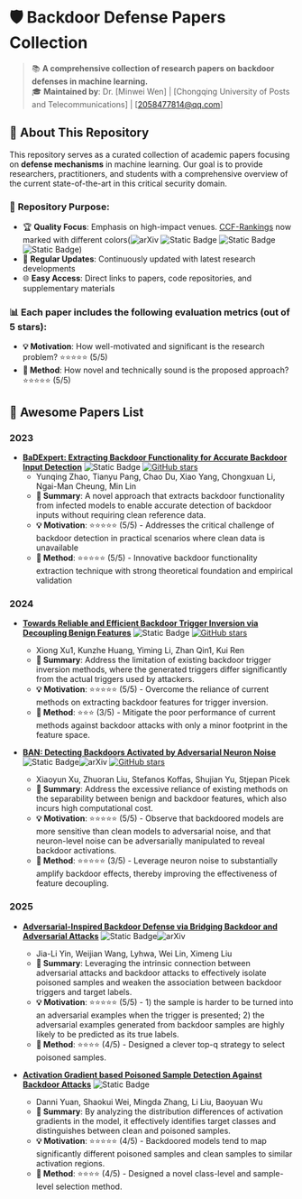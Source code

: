 # 🛡️ Backdoor Defense Papers Collection

> 📚 **A comprehensive collection of research papers on backdoor defenses in machine learning.**  
> 🎓 **Maintained by**: Dr. [Minwei Wen] | [Chongqing University of Posts and Telecommunications] | [2058477814@qq.com]

## 📖 About This Repository

This repository serves as a curated collection of academic papers focusing on **defense mechanisms** in machine learning. Our goal is to provide researchers, practitioners, and students with a comprehensive overview of the current state-of-the-art in this critical security domain.


### 🎯 **Repository Purpose:**
- 🏆 **Quality Focus**: Emphasis on high-impact venues. [CCF-Rankings](https://www.ccf.org.cn/en/About_CCF/Media_Center/) now marked with different colors(![arXiv](https://img.shields.io/badge/CCF_A-dc3545) ![Static Badge](https://img.shields.io/badge/CCF_B-ffc107) ![Static Badge](https://img.shields.io/badge/CCF_C-28a745) ![Static Badge](https://img.shields.io/badge/CCF_None-6c757d))
- 🔄 **Regular Updates**: Continuously updated with latest research developments
- 🌐 **Easy Access**: Direct links to papers, code repositories, and supplementary materials

### 📊 **Each paper includes the following evaluation metrics (out of 5 stars):**
- **💡 Motivation**: How well-motivated and significant is the research problem? ⭐⭐⭐⭐⭐ (5/5)
- **🔧 Method**: How novel and technically sound is the proposed approach? ⭐⭐⭐⭐⭐ (5/5)

<h2 id="awesome-papers"> 👑 Awesome Papers List </h2>

<h3 id="attacks"> 2023 </h3>

* **[BaDExpert: Extracting Backdoor Functionality for Accurate Backdoor Input Detection](https://openreview.net/forum?id=s56xikpD92)** ![Static Badge](https://img.shields.io/badge/ICLR'24-6c757d) [![GitHub stars](https://img.shields.io/github/stars/vtu81/backdoor-toolbox?style=social)]([https://github.com/yunqing-me/AttackVLM](https://github.com/vtu81/backdoor-toolbox)) 
  * Yunqing Zhao, Tianyu Pang, Chao Du, Xiao Yang, Chongxuan Li, Ngai-Man Cheung, Min Lin
  * **📝 Summary**: A novel approach that extracts backdoor functionality from infected models to enable accurate detection of backdoor inputs without requiring clean reference data.
  * **💡 Motivation**: ⭐⭐⭐⭐⭐ (5/5) - Addresses the critical challenge of backdoor detection in practical scenarios where clean data is unavailable
  * **🔧 Method**: ⭐⭐⭐⭐⭐ (5/5) - Innovative backdoor functionality extraction technique with strong theoretical foundation and empirical validation

<h3 id="attacks"> 2024 </h3>

* **[Towards Reliable and Efficient Backdoor Trigger Inversion via Decoupling Benign Features](https://openreview.net/forum?id=Tw9wemV6cb)** ![Static Badge](https://img.shields.io/badge/ICLR'24-6c757d) [![GitHub stars](https://img.shields.io/github/stars/xuxiong0214/BTIDBF?style=social)](https://github.com/xuxiong0214/BTIDBF)
  * Xiong Xu1, Kunzhe Huang, Yiming Li, Zhan Qin1, Kui Ren
  * **📝 Summary**: Address the limitation of existing backdoor trigger inversion methods, where the generated triggers differ significantly from the actual triggers used by attackers.
  * **💡 Motivation**: ⭐⭐⭐⭐⭐ (5/5) - Overcome the reliance of current methods on extracting backdoor features for trigger inversion.
  * **🔧 Method**: ⭐⭐⭐ (3/5) - Mitigate the poor performance of current methods against backdoor attacks with only a minor footprint in the feature space.

* **[BAN: Detecting Backdoors Activated by Adversarial Neuron Noise](https://openreview.net/forum?id=Tw9wemV6cb)** ![Static Badge](https://img.shields.io/badge/NeurIPS'24-6c757d)![arXiv](https://img.shields.io/badge/CCF_A-dc3545) [![GitHub stars](https://img.shields.io/github/stars/xuxiong0214/BTIDBF?style=social)](https://github.com/xiaoyunxxy/ban)
  * Xiaoyun Xu, Zhuoran Liu, Stefanos Koffas, Shujian Yu, Stjepan Picek
  * **📝 Summary**: Address the excessive reliance of existing methods on the separability between benign and backdoor features, which also incurs high computational cost.
  * **💡 Motivation**: ⭐⭐⭐⭐⭐ (5/5) - Observe that backdoored models are more sensitive than clean models to adversarial noise, and that neuron-level noise can be adversarially manipulated to reveal backdoor activations.
  * **🔧 Method**: ⭐⭐⭐⭐⭐ (3/5) - Leverage neuron noise to substantially amplify backdoor effects, thereby improving the effectiveness of feature decoupling.
    
<h3 id="attacks"> 2025 </h3>

* **[Adversarial-Inspired Backdoor Defense via Bridging Backdoor and Adversarial Attacks](https://ojs.aaai.org/index.php/AAAI/article/view/33030)** ![Static Badge](https://img.shields.io/badge/AAAI'25-6c757d)![arXiv](https://img.shields.io/badge/CCF_A-dc3545)
  * Jia-Li Yin, Weijian Wang, Lyhwa, Wei Lin, Ximeng Liu
  * **📝 Summary**: Leveraging the intrinsic connection between adversarial attacks and backdoor attacks to effectively isolate poisoned samples and weaken the association between backdoor triggers and target labels.
  * **💡 Motivation**: ⭐⭐⭐⭐⭐ (5/5) - 1) the sample is harder to be turned into an adversarial examples when the trigger is presented; 2) the adversarial examples generated from backdoor samples are highly likely to be predicted as its true labels.
  * **🔧 Method**: ⭐⭐⭐⭐ (4/5) - Designed a clever top-q strategy to select poisoned samples.

* **[Activation Gradient based Poisoned Sample Detection Against Backdoor Attacks](https://openreview.net/forum?id=VNMJfBBUd5)** ![Static Badge](https://img.shields.io/badge/ICLR'25-6c757d)
  * Danni Yuan, Shaokui Wei, Mingda Zhang, Li Liu, Baoyuan Wu
  * **📝 Summary**: By analyzing the distribution differences of activation gradients in the model, it effectively identifies target classes and distinguishes between clean and poisoned samples.
  * **💡 Motivation**: ⭐⭐⭐⭐⭐ (4/5) - Backdoored models tend to map significantly different poisoned samples and clean samples to similar activation regions.
  * **🔧 Method**: ⭐⭐⭐⭐ (4/5) - Designed a novel class-level and sample-level selection method.

